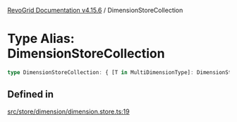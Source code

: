 [RevoGrid Documentation v4.15.6](README.md) / DimensionStoreCollection

# Type Alias: DimensionStoreCollection

```ts
type DimensionStoreCollection: { [T in MultiDimensionType]: DimensionStore };
```

## Defined in

[src/store/dimension/dimension.store.ts:19](https://github.com/revolist/revogrid/blob/8ab186c1ae2faee97d25784acff6dbf4187524f8/src/store/dimension/dimension.store.ts#L19)
